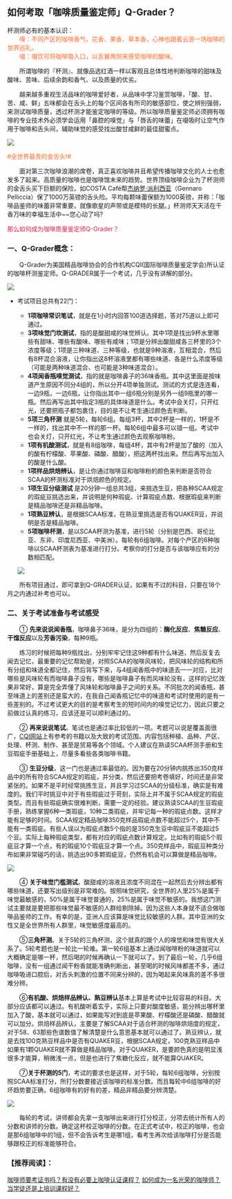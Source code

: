 ## 如何考取「咖啡质量鉴定师」Q-Grader？

<div>杯测师必有的基本认识：<br>
　　<span style="color:#ff6827;">嗅：不同产区的咖啡香气，花香、果香、草本香，心神也跟着云游一场咖啡的世界巡礼。<br>
　　啜：啜饮可将咖啡吸入口，以舌翼两侧来感受咖啡的酸味。</span>
</div>

　　所谓咖啡的『杯测』、就像品选红酒一样以客观且总体性地判断咖啡的甜味及酸味、苦味、后续余韵和香气、以及质量的优劣。

　　越来越多重视生活品味的咖啡爱好者，从品味中学习鉴赏咖啡，「酸、甘、苦、咸、鲜」五味都会在舌头上的每个区间各有所司的敏感部位，使之辨别强弱，来测试咖啡质量，透过杯测才能鉴定咖啡的等级。所以咖啡质量鉴定师必须拥有咖啡的专业技术外必须学会运用「鼻腔的嗅觉」与「唇舌的味蕾」在啜吸时让空气作用于咖啡和舌头间，辅助味觉的感受找出酸甘咸鲜的最佳甜蜜点。

![](<img/score.jpg>)

<div style="color:#ff6827;">#全世界最贵的金舌头!#</div>

　　面对第三次咖啡浪潮的席卷，真正喜欢咖啡并且希望传播咖啡文化的人士也愈发多了起来。高质量的咖啡也是咖啡馆未来的趋势。世界顶级咖啡企业为了杯测师的金舌头买下巨额的保险，如COSTA Café帮[杰纳罗·派利西亚](https://mp.weixin.qq.com/s/xm0PT7pMoW1F-cmU4kIWGQ)（Gennaro Pelliccia）保了1000万英镑的舌头险。平均每颗味蕾保额为1000英镑，并称：「咖啡品鉴师的味蕾非常重要，就像歌星的声带或是模特的长腿。」杯测师天天活在千香万味的幸福生活中~~您心动了吗?

<div style="color:#d92142;">那么如何成为咖啡质量鉴定师Q-Grader？</div>

### **一、Q-Grader概念：**

　　Q-Grader为美国精品咖啡协会的合作机构CQI(国际咖啡质量鉴定学会)所认证的咖啡杯测鉴定师。Q-GRADER属于一个考试，几乎没有讲解的部分。

![](<img/img_01.jpg>)

- 考试项目总共有22门：

  - **1项咖啡常识笔试**，就是在1小时内回答100道选择题，答对75道以上即可通过。
  - **3项味觉门坎测试**，指的是酸甜咸的味觉辨认。其中1项是找出9杯水里哪些有甜味、哪些有酸味、哪些有咸味；1项是分辨出酸甜咸各三杯里的3个浓度等级；1项是三种味道、三种等级，也就是9种溶液，互相混合，然后有8杯混合溶液，让你指出这8杯溶液里都有哪些味道、各是什么浓度等级（可能是两种味道混合、也可能是3种味道混合）。
  - **4项闻香瓶嗅觉测试**，指的就是咖啡鼻子的36味香瓶。其中这里面是按味道产生原因不同分4组的，所以分开4项单独测试。测试的方式是连连看，一边9瓶，一边6瓶，让你指出其中一组6瓶分别是另外一组9瓶里的哪一瓶。然后再写出其中指定3瓶的具体味道是什么。考试中会关灯，只开红光，还要把瓶子都包裹住，目的是不让考生通过颜色去判断。
  - **5项三角杯测**  就是5轮，每轮6组。每组3杯，其中2杯是一样的，1杯是不一样的，找出其中不一样的那一杯。每轮6组中最多可以错一组。考试中也会关灯，只开红光，不让考生通过颜色去观察咖啡粉。
  - **1项有机酸测试**，就是有8组咖啡，每组4杯，其中有2杯是加了酸的（加入的酸有柠檬酸、苹果酸、磷酸、醋酸），把这两杯找出来。然后再写出加入的酸是什么酸。
  - **1项样品烘焙辨认**，是让你通过咖啡豆和咖啡粉的颜色来判断是否符合SCAA的杯测标准对于烘焙颜色的规定。
  - **1项生豆分级测试**  是20分钟一组总共3组，来挑选生豆，把各种SCAA规定的瑕疵豆挑选出来，并说明是何种瑕疵、计算瑕疵点数、根据瑕疵来判断是精品咖啡还是非精品咖啡。
  - **1项熟豆辨认**，是根据SCAA标准，在熟豆里挑选是否有QUAKER豆，并说明是否是精品咖啡。
  - **5项咖啡杯测**，是以SCAA杯测为基准，进行5轮（分别是巴西、哥伦比亚、东非、印度尼西亚、中美洲）。每轮有6组咖啡。对每个产区的6种咖啡以SCAA杯测表为基准进行打分。考察你的打分是否与该咖啡应有的分数相匹配。

  ![](<img/img_02.jpg>)

　　所有项目通过，即可拿到Q-GRADER认证，如果有不过的科目，只要在18个月之内通过补考也可以。

### **二、关于考试准备与考试感受**

　　① **先来说说闻香瓶**，咖啡鼻子36味，是分为四组的：**酶化反应**、**焦糖反应**、**干馏反应**以及**芳香污染**，每种9瓶。

　　练习的时候把每种9瓶找出，分别牢牢记住这9种都有什么味道，然后反复去闻去记忆，最重要的记忆帮助是，对照SCAA的咖啡风味轮，把风味轮的结构和所有分组和味道全都记住，然后背写下来，与4组闻香瓶中的味道去一一对应，比对哪些是风味轮有而咖啡鼻子没有，哪些是咖啡鼻子有而风味轮没有，这样的记忆效果非常好，算是完全弄懂了风味轮和咖啡鼻子之间的关系。不同批次的闻香瓶，甚至味道上的差别还是蛮大的，在我自己闻香瓶记忆中的味道和考试时使用的是有一些差别的。不过考试更大的目的是考察考生的短时间内的嗅觉记忆力，因此只要之前做过认真的练习，应该还是可以顺利通过的。

　　② **再来说说笔试**。笔试也是通过率比较低的一项。考题可以说是覆盖面很广，[CQI网站](https://www.coffeeinstitute.org/)上有参考的书籍以及大致的考试范围。内容包括种植、品种、产区、处理、杯测、制作、甚至是贸易等各个领域。个人建议在熟读SCAA杯测手册和生豆瑕疵手册基础上，尽量多看些各类咖啡书籍。

　　③ **生豆分级**，这一门也是通过率最低的。因为要在20分钟内挑拣出350克样品中的所有符合SCAA规定的瑕疵，并分类，然后还要把考卷填好，时间还是非常紧张的。如果不是平时经常挑拣生豆，并且学习过SCAA的分级标准，确实是有难度的。我们平时挑豆中对于有些瑕疵过于苛刻，实际上并不属于SCAA规定的瑕疵类型。而且有些瑕疵确实很难判断，需要一定的经验。建议熟读SCAA的生豆瑕疵手册，熟练掌握6种一类瑕疵，10种二类瑕疵，并牢记每一种的瑕疵点数。这样才能有足够的时间。SCAA规定精品咖啡350克样品瑕疵点数不能超过5个，其中不能有一类瑕疵。有些人误以为瑕疵点数5个指的是350克生豆中瑕疵豆不能超过5个豆。实际上每种瑕疵类型，都有对应的瑕疵点数计算规定。比如有的瑕疵5个瑕疵豆才算一个点，有的瑕疵10个瑕疵豆才算一个点。350克样品中，瑕疵豆种类分布如果非常碰巧的话，挑选出90多颗瑕疵豆，仍然有机会可以算做是精品咖啡。

![](img/img_03.jpg)

　　④ **关于味觉门槛测试**。酸甜咸的溶液且浓度不同混在一起然后去分辨出都有哪些味道，还要写出级别是非常难的。按照味觉研究，全世界的人里25%是属于味觉最敏感的，50%是属于味觉普通的，25%是属于味觉不敏感的。我想这门测试主要就是要把那些味觉最不敏感的人群给剔除掉。因为这些人本身就不适合做咖啡品鉴师的工作。有幸的是，亚洲人应该算是味觉比较敏感的人群。其中亚洲的女性又是全世界所有人群里，味觉敏感度最高的。

　　⑤**三角杯测**。关于5轮的三角杯测，这个就真的跟个人的嗅觉和味觉有很大关系了。5轮考题也是一轮比一轮难。第一轮6组基本上通过闻咖啡粉的味道就可以大概确定是哪一杯，然后喝的时候再确认一下就可以了。到了最后一轮，几乎6组咖啡，没有一组通过闻干粉香就能准确判断出，甚至喝的时候风味都差不多，通过咖啡吸进口腔后，对舌头刺激的位置不同来分辨的，因为喝起来风味真的差不多很难分辨。

　　⑥**有机酸、烘焙样品辨认、熟豆辨认**基本上算是考试中比较容易的科目。大部分应该都可以通过。有机酸听着玄乎，实际上只要对酸度敏感，能分辨出哪杯里加入了酸，基本就可以通过，如果能写对到底是苹果酸、柠檬酸还是磷酸、醋酸就可以加分。烘焙样品辨认，主要是了解SCAA对于适合杯测的咖啡烘焙度的规定，对于58、63那些色谱数值了解清楚是什么意思基本就可以通过了。熟豆辨认，就是去找100克熟豆样品中是否有QUAKER豆，根据SCAA规定，100克熟豆样品中如果有1颗QUAKER就不算做是精品咖啡。对于QUAKER，是要颜色真的是明显浅很多才能算，稍微浅一点，但是也进行了焦糖化反应，就不能算QUAKER。

　　⑦**关于杯测的5门**，考试的要求也是这样，对于5轮，每轮6组咖啡，分别按照SCAA标准打分，所打分数要接近该咖啡的标准分数。而且每轮中6组咖啡的好坏趋势要正确，6组咖啡有的好有的差，精品非精品要分辨清楚。

![](img/img_04.jpg)

　　每轮的考试，讲师都会先拿一支咖啡出来进行打分校正，分项去统计所有人的分数和讲师的分数。确定这杯校正咖啡的分数。在正式考试中，校正的咖啡，也会是那6组咖啡中的1组，但不会告诉考生是哪1组，看考生再次给该咖啡打分是否能够跟校正的标准能够符合。



### 【推荐阅读】：

[咖啡师要考证书吗？有没有必要上咖啡认证课程？](https://mp.weixin.qq.com/s/6Ujay2RTQuFC4OCfCvN2aA)
[如何成为一名光荣的咖啡师？当学徒还是上培训课程好？](https://mp.weixin.qq.com/s/HlDRAerrHh3P4g6MYZJXhQ)